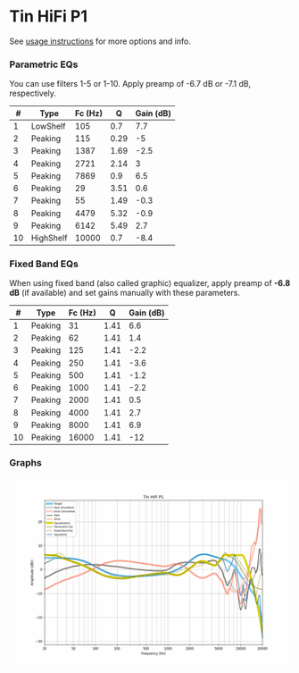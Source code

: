 # Tin HiFi P1
See [usage instructions](https://github.com/jaakkopasanen/AutoEq#usage) for more options and info.

### Parametric EQs
You can use filters 1-5 or 1-10. Apply preamp of -6.7 dB or -7.1 dB, respectively.

|   # | Type      |   Fc (Hz) |    Q |   Gain (dB) |
|-----|-----------|-----------|------|-------------|
|   1 | LowShelf  |       105 | 0.7  |         7.7 |
|   2 | Peaking   |       115 | 0.29 |        -5   |
|   3 | Peaking   |      1387 | 1.69 |        -2.5 |
|   4 | Peaking   |      2721 | 2.14 |         3   |
|   5 | Peaking   |      7869 | 0.9  |         6.5 |
|   6 | Peaking   |        29 | 3.51 |         0.6 |
|   7 | Peaking   |        55 | 1.49 |        -0.3 |
|   8 | Peaking   |      4479 | 5.32 |        -0.9 |
|   9 | Peaking   |      6142 | 5.49 |         2.7 |
|  10 | HighShelf |     10000 | 0.7  |        -8.4 |

### Fixed Band EQs
When using fixed band (also called graphic) equalizer, apply preamp of **-6.8 dB** (if available) and set gains manually with these parameters.

|   # | Type    |   Fc (Hz) |    Q |   Gain (dB) |
|-----|---------|-----------|------|-------------|
|   1 | Peaking |        31 | 1.41 |         6.6 |
|   2 | Peaking |        62 | 1.41 |         1.4 |
|   3 | Peaking |       125 | 1.41 |        -2.2 |
|   4 | Peaking |       250 | 1.41 |        -3.6 |
|   5 | Peaking |       500 | 1.41 |        -1.2 |
|   6 | Peaking |      1000 | 1.41 |        -2.2 |
|   7 | Peaking |      2000 | 1.41 |         0.5 |
|   8 | Peaking |      4000 | 1.41 |         2.7 |
|   9 | Peaking |      8000 | 1.41 |         6.9 |
|  10 | Peaking |     16000 | 1.41 |       -12   |

### Graphs
![](./Tin%20HiFi%20P1.png)
